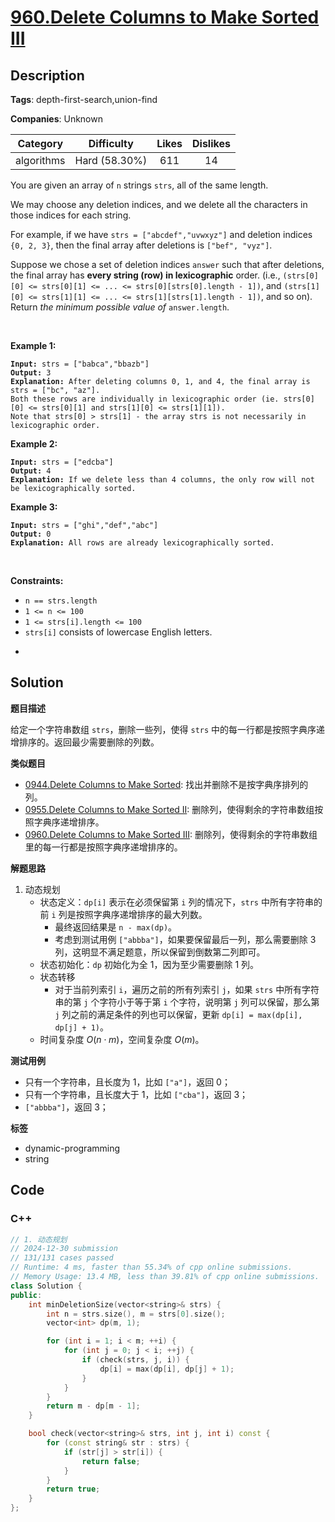 # [960.Delete Columns to Make Sorted III](https://leetcode.com/problems/delete-columns-to-make-sorted-iii/description/)

## Description

**Tags**: depth-first-search,union-find

**Companies**: Unknown

|  Category  |  Difficulty   | Likes | Dislikes |
| :--------: | :-----------: | :---: | :------: |
| algorithms | Hard (58.30%) |  611  |    14    |

<p>You are given an array of <code>n</code> strings <code>strs</code>, all of the same length.</p>
<p>We may choose any deletion indices, and we delete all the characters in those indices for each string.</p>
<p>For example, if we have <code>strs = [&quot;abcdef&quot;,&quot;uvwxyz&quot;]</code> and deletion indices <code>{0, 2, 3}</code>, then the final array after deletions is <code>[&quot;bef&quot;, &quot;vyz&quot;]</code>.</p>
<p>Suppose we chose a set of deletion indices <code>answer</code> such that after deletions, the final array has <strong>every string (row) in lexicographic</strong> order. (i.e., <code>(strs[0][0] &lt;= strs[0][1] &lt;= ... &lt;= strs[0][strs[0].length - 1])</code>, and <code>(strs[1][0] &lt;= strs[1][1] &lt;= ... &lt;= strs[1][strs[1].length - 1])</code>, and so on). Return <em>the minimum possible value of</em> <code>answer.length</code>.</p>
<p>&nbsp;</p>
<p><strong class="example">Example 1:</strong></p>
<pre><code><strong>Input:</strong> strs = [&quot;babca&quot;,&quot;bbazb&quot;]
<strong>Output:</strong> 3
<strong>Explanation:</strong> After deleting columns 0, 1, and 4, the final array is strs = [&quot;bc&quot;, &quot;az&quot;].
Both these rows are individually in lexicographic order (ie. strs[0][0] &lt;= strs[0][1] and strs[1][0] &lt;= strs[1][1]).
Note that strs[0] &gt; strs[1] - the array strs is not necessarily in lexicographic order.</code></pre>
<p><strong class="example">Example 2:</strong></p>
<pre><code><strong>Input:</strong> strs = [&quot;edcba&quot;]
<strong>Output:</strong> 4
<strong>Explanation:</strong> If we delete less than 4 columns, the only row will not be lexicographically sorted.</code></pre>
<p><strong class="example">Example 3:</strong></p>
<pre><code><strong>Input:</strong> strs = [&quot;ghi&quot;,&quot;def&quot;,&quot;abc&quot;]
<strong>Output:</strong> 0
<strong>Explanation:</strong> All rows are already lexicographically sorted.</code></pre>
<p>&nbsp;</p>
<p><strong>Constraints:</strong></p>
<ul>
  <li><code>n == strs.length</code></li>
  <li><code>1 &lt;= n &lt;= 100</code></li>
  <li><code>1 &lt;= strs[i].length &lt;= 100</code></li>
  <li><code>strs[i]</code> consists of lowercase English letters.</li>
</ul>
<ul>
  <li>&nbsp;</li>
</ul>

## Solution

**题目描述**

给定一个字符串数组 `strs`，删除一些列，使得 `strs` 中的每一行都是按照字典序递增排序的。返回最少需要删除的列数。

**类似题目**

- [0944.Delete Columns to Make Sorted](0944.delete-columns-to-make-sorted.md): 找出并删除不是按字典序排列的列。
- [0955.Delete Columns to Make Sorted II](0955.delete-columns-to-make-sorted-ii.md): 删除列，使得剩余的字符串数组按照字典序递增排序。
- [0960.Delete Columns to Make Sorted III](0960.delete-columns-to-make-sorted-iii.md): 删除列，使得剩余的字符串数组里的每一行都是按照字典序递增排序的。

**解题思路**

1. 动态规划
   - 状态定义：`dp[i]` 表示在必须保留第 `i` 列的情况下，`strs` 中所有字符串的前 `i` 列是按照字典序递增排序的最大列数。
     - 最终返回结果是 `n - max(dp)`。
     - 考虑到测试用例 `["abbba"]`，如果要保留最后一列，那么需要删除 3 列，这明显不满足题意，所以保留到倒数第二列即可。
   - 状态初始化：`dp` 初始化为全 1，因为至少需要删除 1 列。
   - 状态转移
     - 对于当前列索引 `i`，遍历之前的所有列索引 `j`，如果 `strs` 中所有字符串的第 `j` 个字符小于等于第 `i` 个字符，说明第 `j` 列可以保留，那么第 `j` 列之前的满足条件的列也可以保留，更新 `dp[i] = max(dp[i], dp[j] + 1)`。
   - 时间复杂度 $O(n \cdot m)$，空间复杂度 $O(m)$。

**测试用例**

- 只有一个字符串，且长度为 1，比如 `["a"]`，返回 0；
- 只有一个字符串，且长度大于 1，比如 `["cba"]`，返回 3；
- `["abbba"]`，返回 3；

**标签**

- dynamic-programming
- string

<!-- code start -->
## Code

### C++

```cpp
// 1. 动态规划
// 2024-12-30 submission
// 131/131 cases passed
// Runtime: 4 ms, faster than 55.34% of cpp online submissions.
// Memory Usage: 13.4 MB, less than 39.81% of cpp online submissions.
class Solution {
public:
    int minDeletionSize(vector<string>& strs) {
        int n = strs.size(), m = strs[0].size();
        vector<int> dp(m, 1);

        for (int i = 1; i < m; ++i) {
            for (int j = 0; j < i; ++j) {
                if (check(strs, j, i)) {
                    dp[i] = max(dp[i], dp[j] + 1);
                }
            }
        }
        return m - dp[m - 1];
    }

    bool check(vector<string>& strs, int j, int i) const {
        for (const string& str : strs) {
            if (str[j] > str[i]) {
                return false;
            }
        }
        return true;
    }
};
```

<!-- code end -->
